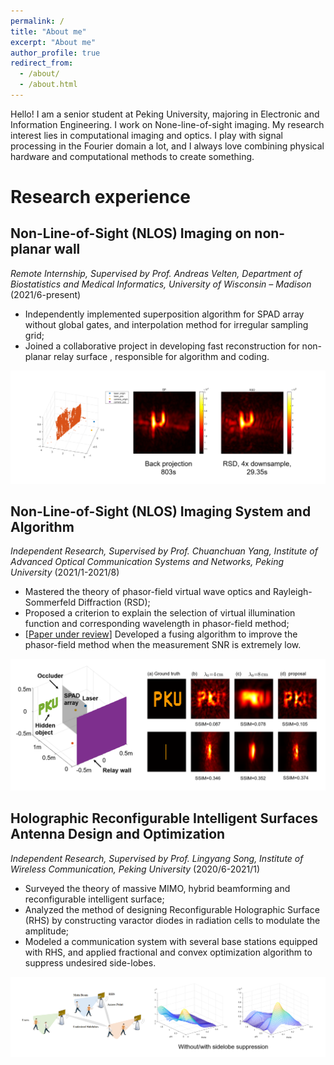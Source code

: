 ```yaml
---
permalink: /
title: "About me"
excerpt: "About me"
author_profile: true
redirect_from: 
  - /about/
  - /about.html
---
```


Hello! I am a senior student at Peking University, majoring in Electronic and Information Engineering. I work on None-line-of-sight imaging. My research interest lies in computational imaging and optics. I play with signal processing in the Fourier domain a lot, and I always love combining physical hardware and computational methods to create something.

# Research experience

## Non-Line-of-Sight (NLOS) Imaging on non-planar wall 

*Remote Internship, Supervised by Prof. Andreas Velten, Department of Biostatistics and Medical Informatics, University of Wisconsin – Madison* 		(2021/6-present)

- Independently implemented superposition algorithm for SPAD array without global gates, and interpolation method for irregular sampling grid;
- Joined a collaborative project in developing fast reconstruction for non-planar relay surface , responsible for algorithm and coding.

![](/images/r3.png)



## Non-Line-of-Sight (NLOS) Imaging System and Algorithm 

*Independent Research, Supervised by Prof. Chuanchuan Yang, Institute of Advanced Optical Communication Systems and Networks, Peking University*		(2021/1-2021/8)

- Mastered the theory of phasor-field virtual wave optics and Rayleigh-Sommerfeld Diffraction (RSD);
- Proposed a criterion to explain the selection of virtual illumination function and corresponding wavelength in phasor-field method;
- [[Paper under review](http://ArinaGu.github.io/files/fusing_paper.pdf)] Developed a fusing algorithm to improve the phasor-field method when the measurement SNR is extremely low.

![](/images/r2.png)



## Holographic Reconfigurable Intelligent Surfaces Antenna Design and Optimization

*Independent Research, Supervised by Prof. Lingyang Song, Institute of Wireless Communication, Peking University*		(2020/6-2021/1)

- Surveyed the theory of massive MIMO, hybrid beamforming and reconfigurable intelligent surface;
- Analyzed the method of designing Reconfigurable Holographic Surface (RHS) by constructing varactor diodes in radiation cells to modulate the amplitude;
- Modeled a communication system with several base stations equipped with RHS, and applied fractional and convex optimization algorithm to suppress undesired side-lobes.

![](/images/r1.png)




